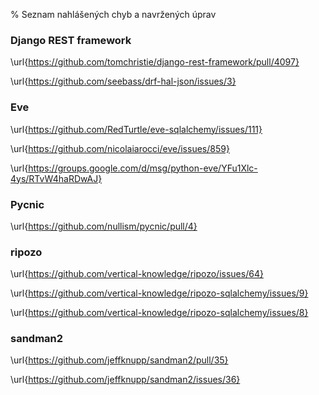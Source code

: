 % Seznam nahlášených chyb a navržených úprav

### Django REST framework

\url{https://github.com/tomchristie/django-rest-framework/pull/4097}

\url{https://github.com/seebass/drf-hal-json/issues/3}

### Eve

\url{https://github.com/RedTurtle/eve-sqlalchemy/issues/111}

\url{https://github.com/nicolaiarocci/eve/issues/859}

\url{https://groups.google.com/d/msg/python-eve/YFu1Xlc-4ys/RTvW4haRDwAJ}

### Pycnic

\url{https://github.com/nullism/pycnic/pull/4}

### ripozo

\url{https://github.com/vertical-knowledge/ripozo/issues/64}

\url{https://github.com/vertical-knowledge/ripozo-sqlalchemy/issues/9}

\url{https://github.com/vertical-knowledge/ripozo-sqlalchemy/issues/8}

### sandman2

\url{https://github.com/jeffknupp/sandman2/pull/35}

\url{https://github.com/jeffknupp/sandman2/issues/36}
